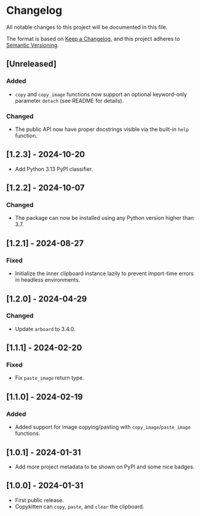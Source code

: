 # Changelog
All notable changes to this project will be documented in this file.

The format is based on [Keep a Changelog](https://keepachangelog.com/en/1.0.0/),
and this project adheres to [Semantic Versioning](https://semver.org/spec/v2.0.0.html).

## [Unreleased]
### Added
- `copy` and `copy_image` functions now support an optional keyword-only parameter `detach` (see README for details).
### Changed
- The public API now have proper docstrings visible via the built-in `help` function.

## [1.2.3] - 2024-10-20
- Add Python 3.13 PyPI classifier.

## [1.2.2] - 2024-10-07
### Changed
- The package can now be installed using any Python version higher than 3.7.

## [1.2.1] - 2024-08-27
### Fixed
- Initialize the inner clipboard instance lazily to prevent import-time errors in headless environments.

## [1.2.0] - 2024-04-29
### Changed
- Update `arboard` to 3.4.0.

## [1.1.1] - 2024-02-20
### Fixed
- Fix `paste_image` return type.

## [1.1.0] - 2024-02-19
### Added
- Added support for image copying/pasting with `copy_image`/`paste_image` functions.

## [1.0.1] - 2024-01-31
- Add more project metadata to be shown on PyPI and some nice badges.

## [1.0.0] - 2024-01-31
- First public release.
- Copykitten can `copy`, `paste`, and `clear` the clipboard.
